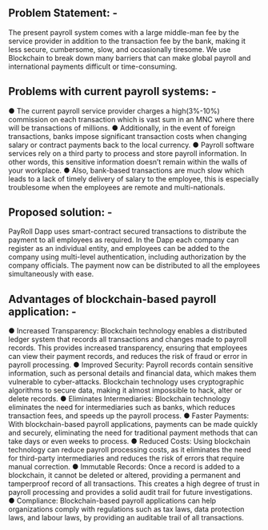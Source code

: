 <h2>Problem Statement: -</h2>
The present payroll system comes with a large middle-man fee by the
service provider in addition to the transaction fee by the bank, making it
less secure, cumbersome, slow, and occasionally tiresome. We use
Blockchain to break down many barriers that can make global payroll and
international payments difficult or time-consuming.
<h2>Problems with current payroll systems: -</h2>
● The current payroll service provider charges a high(3%-10%)
commission on each transaction which is vast sum in an MNC where
there will be transactions of millions.
● Additionally, in the event of foreign transactions, banks impose
significant transaction costs when changing salary or contract
payments back to the local currency.
● Payroll software services rely on a third party to process and store
payroll information. In other words, this sensitive information doesn’t
remain within the walls of your workplace.
● Also, bank-based transactions are much slow which leads to a lack of
timely delivery of salary to the employee, this is especially
troublesome when the employees are remote and multi-nationals.
<h2>Proposed solution: -</h2>
PayRoll Dapp uses smart-contract secured transactions to distribute the
payment to all employees as required. In the Dapp each company can
register as an individual entity, and employees can be added to the
company using multi-level authentication, including authorization by the
company officials. The payment now can be distributed to all the
employees simultaneously with ease.
<h2>Advantages of blockchain-based payroll application: -</h2>
● Increased Transparency: Blockchain technology enables a
distributed ledger system that records all transactions and changes
made to payroll records. This provides increased transparency,
ensuring that employees can view their payment records, and
reduces the risk of fraud or error in payroll processing.
● Improved Security: Payroll records contain sensitive information,
such as personal details and financial data, which makes them
vulnerable to cyber-attacks. Blockchain technology uses
cryptographic algorithms to secure data, making it almost
impossible to hack, alter or delete records.
● Eliminates Intermediaries: Blockchain technology eliminates the
need for intermediaries such as banks, which reduces transaction
fees, and speeds up the payroll process.
● Faster Payments: With blockchain-based payroll applications,
payments can be made quickly and securely, eliminating the need
for traditional payment methods that can take days or even weeks to
process.
● Reduced Costs: Using blockchain technology can reduce payroll
processing costs, as it eliminates the need for third-party
intermediaries and reduces the risk of errors that require manual
correction.
● Immutable Records: Once a record is added to a blockchain, it
cannot be deleted or altered, providing a permanent and tamperproof record of all transactions. This creates a high degree of trust in
payroll processing and provides a solid audit trail for future
investigations.
● Compliance: Blockchain-based payroll applications can help
organizations comply with regulations such as tax laws, data
protection laws, and labour laws, by providing an auditable trail of all
transactions.